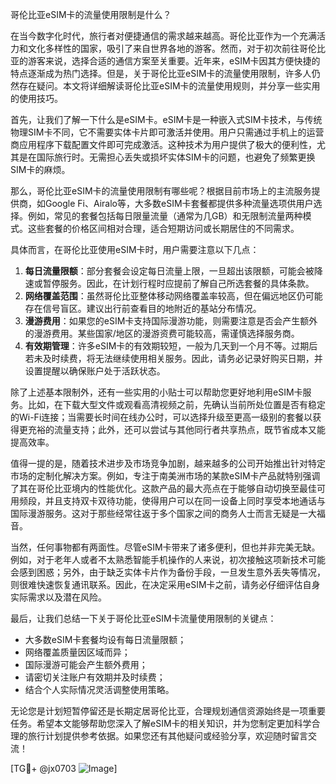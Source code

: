 哥伦比亚eSIM卡的流量使用限制是什么？

在当今数字化时代，旅行者对便捷通信的需求越来越高。哥伦比亚作为一个充满活力和文化多样性的国家，吸引了来自世界各地的游客。然而，对于初次前往哥伦比亚的游客来说，选择合适的通信方案至关重要。近年来，eSIM卡因其方便快捷的特点逐渐成为热门选择。但是，关于哥伦比亚eSIM卡的流量使用限制，许多人仍然存在疑问。本文将详细解读哥伦比亚eSIM卡的流量使用规则，并分享一些实用的使用技巧。

首先，让我们了解一下什么是eSIM卡。eSIM卡是一种嵌入式SIM卡技术，与传统物理SIM卡不同，它不需要实体卡片即可激活并使用。用户只需通过手机上的运营商应用程序下载配置文件即可完成激活。这种技术为用户提供了极大的便利性，尤其是在国际旅行时。无需担心丢失或损坏实体SIM卡的问题，也避免了频繁更换SIM卡的麻烦。

那么，哥伦比亚eSIM卡的流量使用限制有哪些呢？根据目前市场上的主流服务提供商，如Google Fi、Airalo等，大多数eSIM卡套餐都提供多种流量选项供用户选择。例如，常见的套餐包括每日限量流量（通常为几GB）和无限制流量两种模式。这些套餐的价格区间相对合理，适合短期访问或长期居住的不同需求。

具体而言，在哥伦比亚使用eSIM卡时，用户需要注意以下几点：
1. **每日流量限额**：部分套餐会设定每日流量上限，一旦超出该限额，可能会被降速或暂停服务。因此，在计划行程时应提前了解自己所选套餐的具体条款。
2. **网络覆盖范围**：虽然哥伦比亚整体移动网络覆盖率较高，但在偏远地区仍可能存在信号盲区。建议出行前查看目的地附近的基站分布情况。
3. **漫游费用**：如果您的eSIM卡支持国际漫游功能，则需要注意是否会产生额外的漫游费用。某些国家/地区的漫游资费可能较高，需谨慎选择服务商。
4. **有效期管理**：许多eSIM卡的有效期较短，一般为几天到一个月不等。过期后若未及时续费，将无法继续使用相关服务。因此，请务必记录好购买日期，并设置提醒以确保账户处于活跃状态。

除了上述基本限制外，还有一些实用的小贴士可以帮助您更好地利用eSIM卡服务。比如，在下载大型文件或观看高清视频之前，先确认当前所处位置是否有稳定的Wi-Fi连接；当需要长时间在线办公时，可以选择升级至更高一级别的套餐以获得更充裕的流量支持；此外，还可以尝试与其他同行者共享热点，既节省成本又能提高效率。

值得一提的是，随着技术进步及市场竞争加剧，越来越多的公司开始推出针对特定市场的定制化解决方案。例如，专注于南美洲市场的某款eSIM卡产品就特别强调了其在哥伦比亚境内的性能优化。这款产品的最大亮点在于能够自动切换至最佳可用频段，并且支持双卡双待功能，使得用户可以在同一设备上同时享受本地通话与国际漫游服务。这对于那些经常往返于多个国家之间的商务人士而言无疑是一大福音。

当然，任何事物都有两面性。尽管eSIM卡带来了诸多便利，但也并非完美无缺。例如，对于老年人或者不太熟悉智能手机操作的人来说，初次接触这项新技术可能会感到困惑；另外，由于缺乏实体卡片作为备份手段，一旦发生意外丢失等情况，则很难快速恢复通讯联系。因此，在决定采用eSIM卡之前，请务必仔细评估自身实际需求以及潜在风险。

最后，让我们总结一下关于哥伦比亚eSIM卡流量使用限制的关键点：
- 大多数eSIM卡套餐均设有每日流量限额；
- 网络覆盖质量因区域而异；
- 国际漫游可能会产生额外费用；
- 请密切关注账户有效期并及时续费；
- 结合个人实际情况灵活调整使用策略。

无论您是计划短暂停留还是长期定居哥伦比亚，合理规划通信资源始终是一项重要任务。希望本文能够帮助您深入了解eSIM卡的相关知识，并为您制定更加科学合理的旅行计划提供参考依据。如果您还有其他疑问或经验分享，欢迎随时留言交流！

[TG💪+ @jx0703 ![Image](https://github.com/user-attachments/assets/dbca1d08-cadb-493c-b0ec-ad6f7a83f270)]